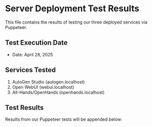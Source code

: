 # Server Deployment Test Results

This file contains the results of testing our three deployed services via Puppeteer.

## Test Execution Date
- Date: April 28, 2025

## Services Tested
1. AutoGen Studio (autogen.localhost)
2. Open WebUI (webui.localhost)
3. All-Hands/OpenHands (openhands.localhost)

## Test Results
Results from our Puppeteer tests will be appended below:
